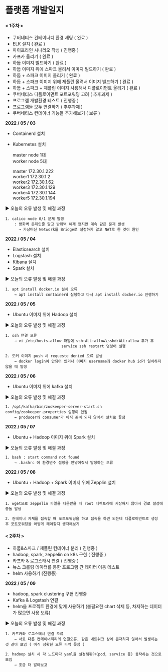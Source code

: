 # 플랫폼 개발일지


#### < 1주차 >

- 쿠버네티스 컨테이너디 환경 세팅 ( 완료 )
- ELK 설치 ( 완료 )
- 파이프라인 시나리오 작성 ( 진행중 ) 
- 카프카 올리기 ( 완료 )
- 하둡 이미지 빌드하기 ( 완료 )
- 하둡 이미지 위에 스파크 올려서 이미지 빌드하기 ( 완료 )
- 하둡 + 스파크 이미지 올리기 ( 완료 )
- 하둡 + 스파크 이미지 위에 제플린 올려서 이미지 빌드하기 ( 완료 )
- 하둡 + 스파크 + 제플린 이미지 사용해서 디플로이먼트 올리기 ( 완료 )
- 쿠버네티스 디플로이먼트 포트포워딩 고려 ( 추후과제 )
- 프로그램 개발환경 테스트 ( 진행중 )
- 프로그램들 모두 연결하기 ( 추후과제 )
- 쿠버네티스 컨테이너 기능들 추가해보기 ( 보류 )




**2022 / 05 / 03**

- Containerd 설치
- Kubernetes 설치

	master node 1대  
	worker node 5대

	master 172.30.1.222  
	worker1 172.30.1.2  
	worker2 172.30.1.62  
	worker3 172.30.1.129  
	worker4 172.30.1.144  
	worker5 172.30.1.194  

▶ 오늘의 오류 발생 및 해결 과정
	
	1. calico node 0/1 문제 발생
		: 방화벽 문제인줄 알고 방화벽 해제 했지만 계속 같은 문제 발생
		  → 가상머신 Network를 Bridge로 설정하지 않고 NAT로 한 것이 원인

**2022 / 05 / 04**

- Elasticsearch 설치
- Logstash 설치
- Kibana 설치
- Spark 설치


▶ 오늘의 오류 발생 및 해결 과정

	1. apt install docker.io 설치 오류
		→ apt install containerd 실행하고 다시 apt install docker.io 진행하기

**2022 / 05 / 05**

- Ubuntu 이미지 위에 Hadoop 설치

▶ 오늘의 오류 발생 및 해결 과정

	1. ssh 연결 오류
		→ vi /etc/hosts.allow 파일에 ssh:ALL:allow\sshd:ALL:allow 추가 후
                             service ssh restart 명령어 실행

	2. 도커 이미지 push 시 requeste denied 오류 발생
		→ docker login이 안되어 있거나 이미지 username과 docker hub id가 일치하지 않을 때 발생

**2022 / 05 / 06**

- Ubuntu 이미지 위에 kafka 설치

▶ 오늘의 오류 발생 및 해결 과정

	1. /opt/kafka/bin/zookeeper-server-start.sh config/zookeeper.properties 실행이 안됨
		→ producer와 consumer가 아직 준비 되지 않아서 설치로 끝냄

**2022 / 05 / 07**

- Ubuntu + Hadoop 이미지 위에 Spark 설치

▶ 오늘의 오류 발생 및 해결 과정

	1. bash : start command not found
		→ .bashrc 에 환경변수 설정을 안넣어줘서 발생하는 오류

**2022 / 05 / 08**

- Ubuntu + Hadoop + Spark 이미지 위에 Zepplin 설치

▶ 오늘의 오류 발생 및 해결 과정

	1. wget으로 zeppelin 파일을 다운받을 때 root 디렉토리에 저장하지 않아서 경로 설정에 충돌 발생 

	2. 컨테이너 자체를 접속할 때 포트포워딩을 하고 접속을 하면 되는데 디플로이먼트로 생성 후 포트포워딩을 어떻게 해야할지 생각해보기  





#### < 2주차 >

- 하둡&스파크 / 제플린 컨테이너 분리 ( 진행중 )
- hadoop, spark, zeppelin on k8s 구현 ( 진행중 )
- 카프카 & 로그스태시 연결 ( 진행중 )
- 뉴스 크롤링 데이터를 통한 프로그램 간 데이터 이동 테스트 
- helm 사용하기 (진행중)


**2022 / 05 / 09**

- hadoop, spark clustering 구현 진행중
- Kafka & Logstash 연결
- helm을 프로젝트 환경에 맞게 사용하기 (불필요한 chart 삭제 등, 차지하는 데이터가 많으면 사용 보류)


▶ 오늘의 오류 발생 및 해결 과정

	1. 카프카와 로그스태시 연결 오류
		→ 서로 다른 컨테이너끼리의 연결오류, 같은 네트워크 상에 존재하지 않아서 발생하는 것 같아 보임 ( 아직 정확한 오류 파악 못함 )	
	
	2. hadoop 설치 시 각 노드마다 yaml을 설정해줘야(pod, service 등) 동작하는 것으로 보임
		→ 조금 더 알아보고 
